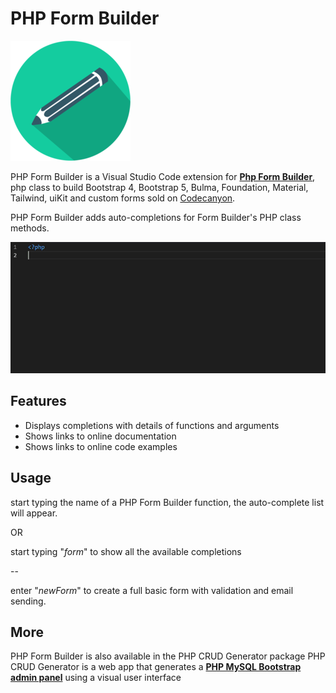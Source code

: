 # PHP Form Builder

![PHP Form Builder Logo](phpformbuilder.png)

PHP Form Builder is a Visual Studio Code extension for [**Php Form Builder**](https://www.phpformbuilder.pro "Php Form Builder"),
php class to build Bootstrap 4, Bootstrap 5, Bulma, Foundation, Material, Tailwind, uiKit and custom forms sold on [Codecanyon](http://codecanyon.net/category/php-scripts "Codecanyon").

PHP Form Builder adds auto-completions for Form Builder's PHP class methods.

![PHP Form Builder Animated Preview](vsc-phpformbuilder.gif)

## Features

* Displays completions with details of functions and arguments
* Shows links to online documentation
* Shows links to online code examples

## Usage

start typing the name of a PHP Form Builder function, the auto-complete list will appear.

OR

start typing "*form*" to show all the available completions

--

enter "*newForm*" to create a full basic form with validation and email sending.

## More

PHP Form Builder is also available in the PHP CRUD Generator package
PHP CRUD Generator is a web app that generates a [**PHP MySQL Bootstrap admin panel**](https://www.phpcrudgenerator.com "PHP CRUD Generator") using a visual user interface
